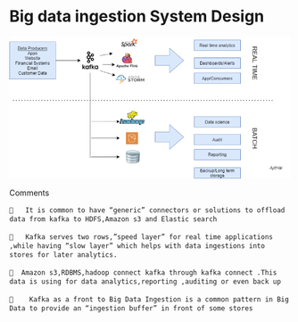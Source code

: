 # Big data ingestion System Design



  
 ![alt text](https://github.com/import-ajith/import-system-design/blob/master/bigdata_ingestion_streaming/bigdata_ingestion_streaming.png)



Comments


		It is common to have “generic” connectors or solutions to offload data from kafka to HDFS,Amazon s3 and Elastic search
	
		Kafka serves two rows,”speed layer” for real time applications ,while having “slow layer” which helps with data ingestions into stores for later analytics.
	
	  Amazon s3,RDBMS,hadoop connect kafka through kafka connect .This data is using for data analytics,reporting ,auditing or even back up
	
		 Kafka as a front to Big Data Ingestion is a common pattern in Big Data to provide an “ingestion buffer” in front of some stores

